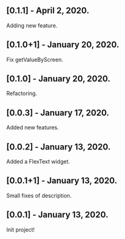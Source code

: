 ## [0.1.1] - April 2, 2020.

Adding new feature.

## [0.1.0+1] - January 20, 2020.

Fix getValueByScreen.

## [0.1.0] - January 20, 2020.

Refactoring.

## [0.0.3] - January 17, 2020.

Added new features.

## [0.0.2] - January 13, 2020.

Added a FlexText widget.

## [0.0.1+1] - January 13, 2020.

Small fixes of description.

## [0.0.1] - January 13, 2020.

Init project!

